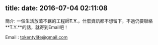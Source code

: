 title: 
date: 2016-07-04 02:11:08
---
簡介:
一個生活放蕩不羈的工程師**T.Y.**，什麼資訊都不想留下，不過仍要聯絡**T.Y.**的話，就寄到Email吧！

Email : <a href="tokentylife@gmail.com" target="_top">tokentylife@gmail.com</a>
